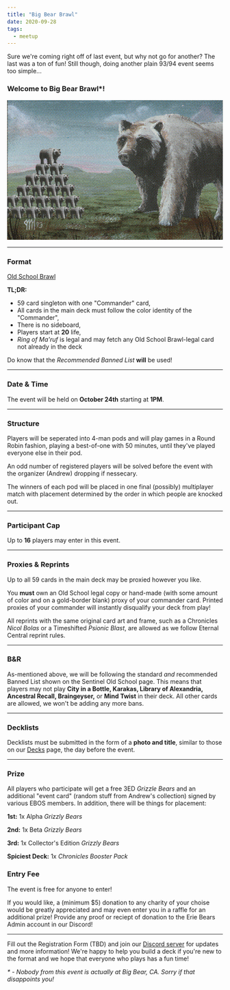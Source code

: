 ```yaml
---
title: "Big Bear Brawl"
date: 2020-09-28
tags:
  - meetup
---
```


Sure we're coming right off of last event, but why not go for another? The last was a ton of fun! Still though, doing another plain 93/94 event seems too simple...

### Welcome to Big Bear Brawl*!

![BBB](/assets/images/bigbearbrawl.png)

---

### Format
[Old School Brawl](https://sentineloldschoolmtg.com/old-school-brawl-a-93-94-commander-variant/)

**TL;DR:**

* 59 card singleton with one "Commander" card,
* All cards in the main deck must follow the color identity of the "Commander",
* There is no sideboard,
* Players start at **20** life,
* *Ring of Ma'ruf* is legal and may fetch any Old School Brawl-legal card not already in the deck

Do know that the *Recommended Banned List* **will** be used!

---

### Date & Time
The event will be held on **October 24th** starting at **1PM**.

---

### Structure
Players will be seperated into 4-man pods and will play games in a Round Robin fashion, playing a best-of-one with 50 minutes, until they've played everyone else in their pod.

An odd number of registered players will be solved before the event with the organizer (Andrew) dropping if nessecary.

The winners of each pod will be placed in one final (possibly) multiplayer match with placement determined by the order in which people are knocked out.

---

### Participant Cap
Up to **16** players may enter in this event.

---

### Proxies & Reprints
Up to all 59 cards in the main deck may be proxied however you like. 

You **must** own an Old School legal copy or hand-made (with some amount of color and on a gold-border blank) proxy of your commander card. Printed proxies of your commander will instantly disqualify your deck from play!

All reprints with the same original card art and frame, such as a Chronicles *Nicol Bolas* or a Timeshifted *Psionic Blast*, are allowed as we follow Eternal Central reprint rules.

---

### B&R
As-mentioned above, we will be following the standard *and* recommended Banned List shown on the Sentinel Old School page. This means that players may not play **City in a Bottle, Karakas, Library of Alexandria, Ancestral Recall, Braingeyser,** or **Mind Twist** in their deck. All other cards are allowed, we won't be adding any more bans.

---

### Decklists
Decklists must be submitted in the form of a **photo and title**, similar to those on our [Decks](https://eriebearsos.com/decks/) page, the day before the event.

---

### Prize
All players who participate will get a free 3ED *Grizzle Bears* and an additional "event card" (random stuff from Andrew's collection) signed by various EBOS members. In addition, there will be things for placement:

**1st:** 1x Alpha *Grizzly Bears*

**2nd:** 1x Beta *Grizzly Bears*

**3rd:** 1x Collector's Edition *Grizzly Bears*

**Spiciest Deck:** 1x *Chronicles Booster Pack*

### Entry Fee
The event is free for anyone to enter!

If you would like, a (minimum $5) donation to any charity of your choise would be greatly appreciated and may even enter you in a raffle for an additional prize! Provide any proof or reciept of donation to the Erie Bears Admin account in our Discord!

---

Fill out the Registration Form (TBD) and join our [Discord server](https://discord.com/invite/fDdeJj5) for updates and more information! We're happy to help you build a deck if you're new to the format and we hope that everyone who plays has a fun time!

<i>* - Nobody from this event is actually at Big Bear, CA. Sorry if that disappoints you!</i>
